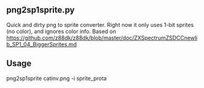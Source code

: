 ## png2sp1sprite.py 
Quick and dirty png to sprite converter. Right now it only uses 1-bit sprites (no color), and ignores color info.
Based on 
https://github.com/z88dk/z88dk/blob/master/doc/ZXSpectrumZSDCCnewlib_SP1_04_BiggerSprites.md


## Usage
png2sp1sprite catinv.png -i sprite_prota
